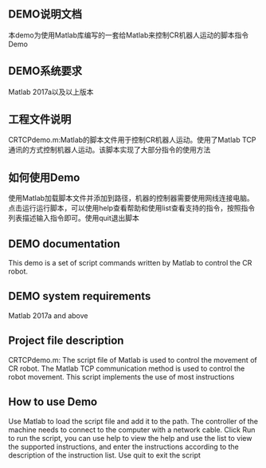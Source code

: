 ## DEMO说明文档

本demo为使用Matlab库编写的一套给Matlab来控制CR机器人运动的脚本指令Demo

## DEMO系统要求

Matlab 2017a以及以上版本

## 工程文件说明

CRTCPdemo.m:Matlab的脚本文件用于控制CR机器人运动。使用了Matlab TCP通讯的方式控制机器人运动。该脚本实现了大部分指令的使用方法

## 如何使用Demo

使用Matlab加载脚本文件并添加到路径，机器的控制器需要使用网线连接电脑。点击运行运行脚本，可以使用help查看帮助和使用list查看支持的指令，按照指令列表描述输入指令即可。使用quit退出脚本

## DEMO documentation

This demo is a set of script commands written by Matlab to control the CR robot.

## DEMO system requirements

Matlab 2017a and above

## Project file description

CRTCPdemo.m: The script file of Matlab is used to control the movement of CR robot. The Matlab TCP communication method is used to control the robot movement. This script implements the use of most instructions

## How to use Demo

Use Matlab to load the script file and add it to the path. The controller of the machine needs to connect to the computer with a network cable. Click Run to run the script, you can use help to view the help and use the list to view the supported instructions, and enter the instructions according to the description of the instruction list. Use quit to exit the script
